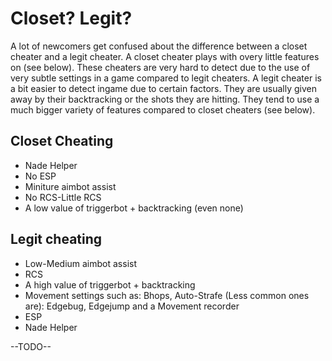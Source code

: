 # Closet? Legit?

A lot of newcomers get confused about the difference between a closet cheater and a legit cheater. A closet cheater plays with overy little features on (see below). These cheaters are very hard to detect due to the use of very subtle settings in a game compared to legit cheaters. A legit cheater is a bit easier to detect ingame due to certain factors. They are usually given away by their backtracking or the shots they are hitting. They tend to use a much bigger variety of features compared to closet cheaters (see below). 

## Closet Cheating 

* Nade Helper
* No ESP
* Miniture aimbot assist
* No RCS-Little RCS
* A low value of triggerbot + backtracking \(even none\)

## Legit cheating

* Low-Medium aimbot assist
* RCS
* A high value of triggerbot + backtracking
* Movement settings such as: Bhops, Auto-Strafe (Less common ones are): Edgebug, Edgejump and a Movement recorder
* ESP
* Nade Helper

--TODO--

